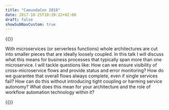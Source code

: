 ```yaml
---
title: "CamundaCon 2018"
date: 2017-10-25T10:39:22+02:00
draft: false
showSubNavCustom: true
---
```



{{<camundacon-talk title="The Role of Workflows in Microservices" date="Friday, September 21, 9:00 am" speakers="Bernd Rücker" headshot="berndruecker.jpg" about="I am co-founder of Camunda. But foremost I am software developer and consultant. I am doing BPM for more than 10 years now and committed in various Open Source Workflow Engines over time. By coaching countless projects I got totally passionate about the whole 'developer friendly BPM' story. When I have some spare time I give talks at conferences or write articles and books (e.g. our Real-Life BPMN book)." >}}
<p>
With microservices (or serverless functions) whole architectures are cut into smaller pieces that are ideally loosely coupled. In this talk I will discuss what this means for business processes that typically span more than one microservice. I will tackle questions like: How can we ensure visibility of cross-microservice flows and provide status and error monitoring? How do we guarantee that overall flows always complete, even if single services fail? How can do this without introducing tight coupling or harming service autonomy? What does this mean for your architecture and the role of workflow automation technology within it?
</p>
{{</camundacon-talk>}}
